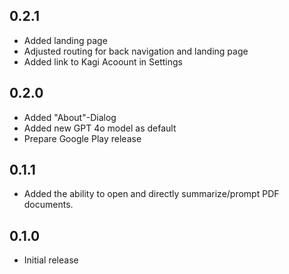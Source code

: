 ## 0.2.1

* Added landing page
* Adjusted routing for back navigation and landing page
* Added link to Kagi Acoount in Settings

## 0.2.0

* Added "About"-Dialog
* Added new GPT 4o model as default
* Prepare Google Play release

## 0.1.1

* Added the ability to open and directly summarize/prompt PDF documents.

## 0.1.0

* Initial release